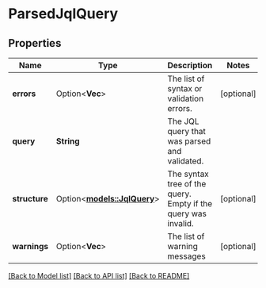 # ParsedJqlQuery

## Properties

Name | Type | Description | Notes
------------ | ------------- | ------------- | -------------
**errors** | Option<**Vec<String>**> | The list of syntax or validation errors. | [optional]
**query** | **String** | The JQL query that was parsed and validated. | 
**structure** | Option<[**models::JqlQuery**](JqlQuery.md)> | The syntax tree of the query. Empty if the query was invalid. | [optional]
**warnings** | Option<**Vec<String>**> | The list of warning messages | [optional]

[[Back to Model list]](../README.md#documentation-for-models) [[Back to API list]](../README.md#documentation-for-api-endpoints) [[Back to README]](../README.md)


